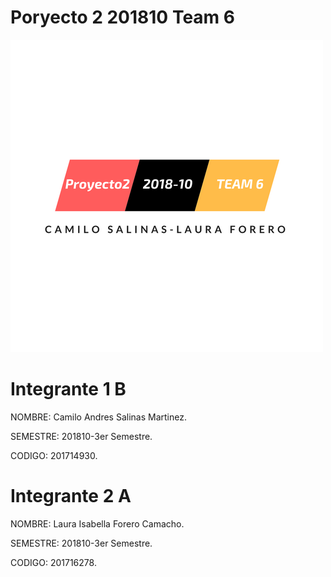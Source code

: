 # Poryecto 2 201810 Team 6
![Proyecto2](/img/banner.png)

# Integrante 1 B

NOMBRE: Camilo Andres Salinas Martinez.

SEMESTRE: 201810-3er Semestre.

CODIGO: 201714930.



# Integrante 2 A

NOMBRE: Laura Isabella Forero Camacho.

SEMESTRE: 201810-3er Semestre.

CODIGO: 201716278.
